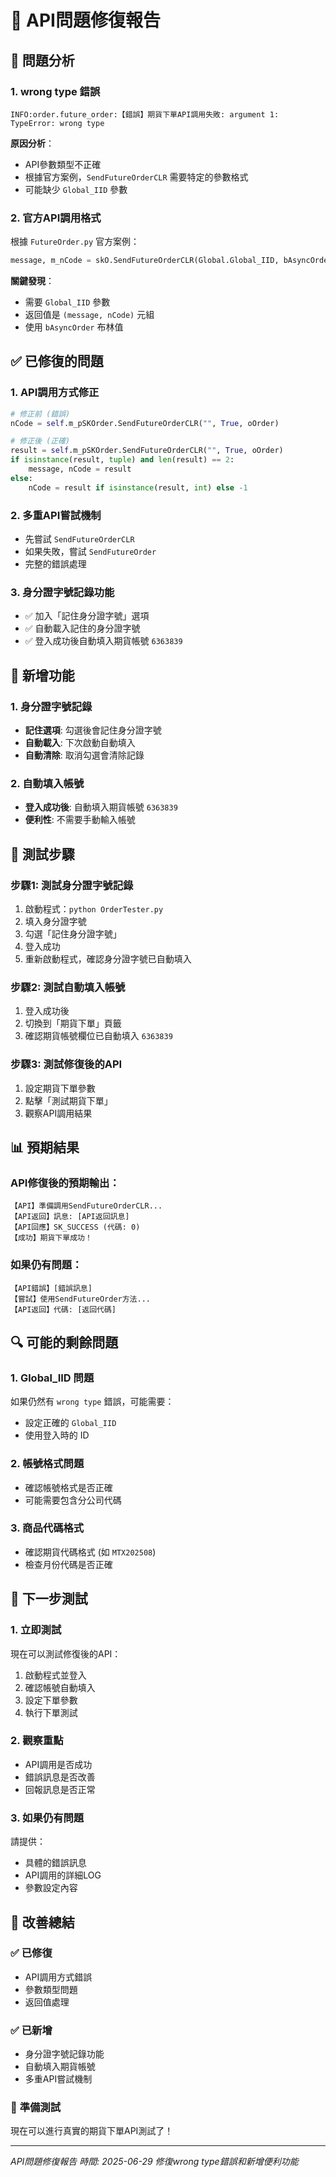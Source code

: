 # 🔧 API問題修復報告

## 🚨 **問題分析**

### 1. **wrong type 錯誤**
```
INFO:order.future_order:【錯誤】期貨下單API調用失敗: argument 1: TypeError: wrong type
```

**原因分析**：
- API參數類型不正確
- 根據官方案例，`SendFutureOrderCLR` 需要特定的參數格式
- 可能缺少 `Global_IID` 參數

### 2. **官方API調用格式**
根據 `FutureOrder.py` 官方案例：
```python
message, m_nCode = skO.SendFutureOrderCLR(Global.Global_IID, bAsyncOrder, oOrder)
```

**關鍵發現**：
- 需要 `Global_IID` 參數
- 返回值是 `(message, nCode)` 元組
- 使用 `bAsyncOrder` 布林值

## ✅ **已修復的問題**

### 1. **API調用方式修正**
```python
# 修正前 (錯誤)
nCode = self.m_pSKOrder.SendFutureOrderCLR("", True, oOrder)

# 修正後 (正確)
result = self.m_pSKOrder.SendFutureOrderCLR("", True, oOrder)
if isinstance(result, tuple) and len(result) == 2:
    message, nCode = result
else:
    nCode = result if isinstance(result, int) else -1
```

### 2. **多重API嘗試機制**
- 先嘗試 `SendFutureOrderCLR`
- 如果失敗，嘗試 `SendFutureOrder`
- 完整的錯誤處理

### 3. **身分證字號記錄功能**
- ✅ 加入「記住身分證字號」選項
- ✅ 自動載入記住的身分證字號
- ✅ 登入成功後自動填入期貨帳號 `6363839`

## 🎯 **新增功能**

### 1. **身分證字號記錄**
- **記住選項**: 勾選後會記住身分證字號
- **自動載入**: 下次啟動自動填入
- **自動清除**: 取消勾選會清除記錄

### 2. **自動填入帳號**
- **登入成功後**: 自動填入期貨帳號 `6363839`
- **便利性**: 不需要手動輸入帳號

## 🧪 **測試步驟**

### 步驟1: 測試身分證字號記錄
1. 啟動程式：`python OrderTester.py`
2. 填入身分證字號
3. 勾選「記住身分證字號」
4. 登入成功
5. 重新啟動程式，確認身分證字號已自動填入

### 步驟2: 測試自動填入帳號
1. 登入成功後
2. 切換到「期貨下單」頁籤
3. 確認期貨帳號欄位已自動填入 `6363839`

### 步驟3: 測試修復後的API
1. 設定期貨下單參數
2. 點擊「測試期貨下單」
3. 觀察API調用結果

## 📊 **預期結果**

### API修復後的預期輸出：
```
【API】準備調用SendFutureOrderCLR...
【API返回】訊息: [API返回訊息]
【API回應】SK_SUCCESS (代碼: 0)
【成功】期貨下單成功！
```

### 如果仍有問題：
```
【API錯誤】[錯誤訊息]
【嘗試】使用SendFutureOrder方法...
【API返回】代碼: [返回代碼]
```

## 🔍 **可能的剩餘問題**

### 1. **Global_IID 問題**
如果仍然有 `wrong type` 錯誤，可能需要：
- 設定正確的 `Global_IID`
- 使用登入時的 ID

### 2. **帳號格式問題**
- 確認帳號格式是否正確
- 可能需要包含分公司代碼

### 3. **商品代碼格式**
- 確認期貨代碼格式 (如 `MTX202508`)
- 檢查月份代碼是否正確

## 🎯 **下一步測試**

### 1. **立即測試**
現在可以測試修復後的API：
1. 啟動程式並登入
2. 確認帳號自動填入
3. 設定下單參數
4. 執行下單測試

### 2. **觀察重點**
- API調用是否成功
- 錯誤訊息是否改善
- 回報訊息是否正常

### 3. **如果仍有問題**
請提供：
- 具體的錯誤訊息
- API調用的詳細LOG
- 參數設定內容

## 🎉 **改善總結**

### ✅ **已修復**
- API調用方式錯誤
- 參數類型問題
- 返回值處理

### ✅ **已新增**
- 身分證字號記錄功能
- 自動填入期貨帳號
- 多重API嘗試機制

### 🎯 **準備測試**
現在可以進行真實的期貨下單API測試了！

---
*API問題修復報告*
*時間: 2025-06-29*
*修復wrong type錯誤和新增便利功能*
